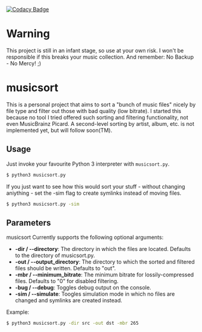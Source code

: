 [![Codacy Badge](https://api.codacy.com/project/badge/Grade/10f45a8a26994d7c9a9373e76f73c085)](https://www.codacy.com/app/inbox-github/musicsort?utm_source=github.com&amp;utm_medium=referral&amp;utm_content=gadse/musicsort&amp;utm_campaign=Badge_Grade)

# Warning
This project is still in an infant stage, so use at your own risk. I won't be responsible if this breaks your music collection. And remember: No Backup - No Mercy! ;)

# musicsort
This is a personal project that aims to sort a "bunch of music files" nicely by file type and filter out those with bad quality (low bitrate). I started this because no tool I tried offered such sorting and filtering functionality, not even MusicBrainz Picard. A second-level sorting by artist, album, etc. is not implemented yet, but will follow soon(TM).

## Usage
Just invoke your favourite Python 3 interpreter with `musicsort.py`.
``` bash
$ python3 musicsort.py
```
If you just want to see how this would sort your stuff - without changing aniything - set the -sim flag to create symlinks instead of moving files.
``` bash
$ python3 musicsort.py -sim
```

## Parameters
musicsort Currently supports the following optional arguments:

-  **-dir / --directory**:  The directory in which the files are located. Defaults to the directory of musicsort.py.
-  **-out / --output_directory**:  The directory to which the sorted and filtered files should be written. Defaults to "out".
-  **-mbr / --minimum_bitrate**:  The minimum bitrate for lossily-compressed files. Defaults to "0" for disabled filtering.
-  **-bug / --debug**:  Toggles debug output on the console.
-  **-sim / --simulate**: Toogles simulation mode in which no files are changed and symlinks are created instead.

Example:
``` bash
$ python3 musicsort.py -dir src -out dst -mbr 265
```
